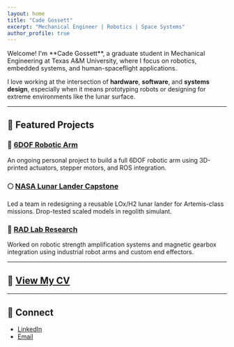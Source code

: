 ```yaml
---
layout: home
title: "Cade Gossett"
excerpt: "Mechanical Engineer | Robotics | Space Systems"
author_profile: true
---
```

<p style="font-size: 0.9rem;">
Welcome! I'm **Cade Gossett**, a graduate student in Mechanical Engineering at Texas A&M University, where I focus on robotics, embedded systems, and human-spaceflight applications.

I love working at the intersection of **hardware**, **software**, and **systems design**, especially when it means prototyping robots or designing for extreme environments like the lunar surface.

---

## 🚀 Featured Projects

### 🔧 [6DOF Robotic Arm](#)
An ongoing personal project to build a full 6DOF robotic arm using 3D-printed actuators, stepper motors, and ROS integration.

### 🌕 [NASA Lunar Lander Capstone](#)
Led a team in redesigning a reusable LOx/H2 lunar lander for Artemis-class missions. Drop-tested scaled models in regolith simulant.

### 🤖 [RAD Lab Research](#)
Worked on robotic strength amplification systems and magnetic gearbox integration using industrial robot arms and custom end effectors.

---

## 📄 [View My CV](assets/images/Resume_Cade_Gossett.pdf)

---

## 🔗 Connect

- [LinkedIn](https://www.linkedin.com/in/cadegossett/)
- [Email](mailto:cadegossett1@gmail.com)
